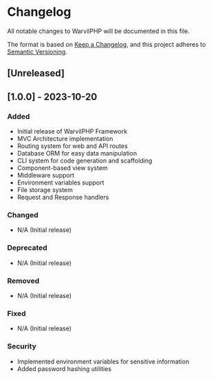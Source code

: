 # Changelog
All notable changes to WarvilPHP will be documented in this file.

The format is based on [Keep a Changelog](https://keepachangelog.com/en/1.0.0/),
and this project adheres to [Semantic Versioning](https://semver.org/spec/v2.0.0.html).

## [Unreleased]

## [1.0.0] - 2023-10-20
### Added
- Initial release of WarvilPHP Framework
- MVC Architecture implementation
- Routing system for web and API routes
- Database ORM for easy data manipulation
- CLI system for code generation and scaffolding
- Component-based view system
- Middleware support
- Environment variables support
- File storage system
- Request and Response handlers

### Changed
- N/A (Initial release)

### Deprecated
- N/A (Initial release)

### Removed
- N/A (Initial release)

### Fixed
- N/A (Initial release)

### Security
- Implemented environment variables for sensitive information
- Added password hashing utilities